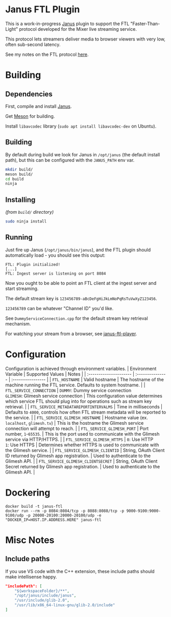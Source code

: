 # Janus FTL Plugin

This is a work-in-progress [Janus](https://github.com/meetecho/janus-gateway) plugin
to support the FTL "Faster-Than-Light" protocol developed for the Mixer live streaming service.

This protocol lets streamers deliver media to browser viewers with very low,
often sub-second latency.

See my notes on the FTL protocol [here](https://hayden.fyi/posts/2020-08-03-Faster-Than-Light-protocol-engineering-notes.html).

# Building

## Dependencies

First, compile and install [Janus](https://github.com/meetecho/janus-gateway).

Get [Meson](https://mesonbuild.com/Getting-meson.html) for building.

Install `libavcodec` library (`sudo apt install libavcodec-dev` on Ubuntu).

## Building

By default during build we look for Janus in `/opt/janus` (the default install path), but this can be configured with the `JANUS_PATH` env var.

```sh
mkdir build/
meson build/
cd build
ninja
```

## Installing

_(from `build/` directory)_

```sh
sudo ninja install
```

## Running

Just fire up Janus (`/opt/janus/bin/janus`), and the FTL plugin should automatically load - you should see this output:

```log
FTL: Plugin initialized!
[...]
FTL: Ingest server is listening on port 8084
```

Now you ought to be able to point an FTL client at the ingest server and start streaming.

The default stream key is `123456789-aBcDeFgHiJkLmNoPqRsTuVwXyZ123456`.

`123456789` can be whatever "Channel ID" you'd like.

See `DummyServiceConnection.cpp` for the default stream key retrieval mechanism.

For watching your stream from a browser, see [janus-ftl-player](https://github.com/haydenmc/janus-ftl-player).

# Configuration

Configuration is achieved through environment variables.
| Environment Variable   | Supported Values | Notes             |
| :--------------------- | :--------------- | :---------------- |
| `FTL_HOSTNAME`         | Valid hostname   | The hostname of the machine running the FTL service. Defaults to system hostname. |
| `FTL_SERVICE_CONNECTION` | `DUMMY`: Dummy service connection <br />`GLIMESH`: Glimesh service connection | This configuration value determines which service FTL should plug into for operations such as stream key retrieval. |
| `FTL_SERVICE_METADATAREPORTINTERVALMS` | Time in milliseconds | Defaults to `4000`, controls how often FTL stream metadata will be reported to the service. |
| `FTL_SERVICE_GLIMESH_HOSTNAME` | Hostname value (ex. `localhost`, `glimesh.tv`) | This is the hostname the Glimesh service connection will attempt to reach. |
| `FTL_SERVICE_GLIMESH_PORT` | Port number, `1`-`65535`. | This is the port used to communicate with the Glimesh service via HTTP/HTTPS. |
| `FTL_SERVICE_GLIMESH_HTTPS` | `0`: Use HTTP <br />`1`: Use HTTPS | Determines whether HTTPS is used to communicate with the Glimesh service. |
| `FTL_SERVICE_GLIMESH_CLIENTID` | String, OAuth Client ID returned by Glimesh app registration. | Used to authenticate to the Glimesh API. |
| `FTL_SERVICE_GLIMESH_CLIENTSECRET` | String, OAuth Client Secret returned by Glimesh app registration. | Used to authenticate to the Glimesh API. |

# Dockering

    docker build -t janus-ftl
    docker run --rm -p 8084:8084/tcp -p 8088:8088/tcp -p 9000-9100:9000-9100/udp -p 20000-20100:20000-20100/udp -e "DOCKER_IP=HOST.IP.ADDRESS.HERE" janus-ftl

# Misc Notes

## Include paths

If you use VS code with the C++ extension, these include paths should make intellisense happy.

```json
"includePath": [
    "${workspaceFolder}/**",
    "/opt/janus/include/janus",
    "/usr/include/glib-2.0",
    "/usr/lib/x86_64-linux-gnu/glib-2.0/include"
]
```
